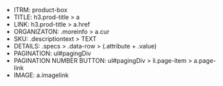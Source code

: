 - ITRM: product-box
- TITLE: h3.prod-title > a
- LINK: h3.prod-title > a.href
- ORGANIZATON: .moreinfo > a.cur
- SKU: .descriptiontext > TEXT
- DETAILS: .specs > .data-row > (.attribute + .value)
- PAGINATION: ul#pagingDiv 
- PAGINATION NUMBER BUTTON: ul#pagingDiv > li.page-item > a.page-link
- IMAGE: a.imagelink
